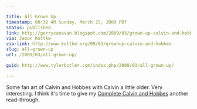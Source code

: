 ```yaml
---

title: All Grown Up
timestamp: 08:32 AM Sunday, March 15, 2009 PDT
status: published
link: http://gerrycanavan.blogspot.com/2009/03/grown-up-calvin-and-hobbes.html
via: Jason Kottke
via-link: http://www.kottke.org/09/03/grownup-calvin-and-hobbes
slug: all-grown-up
url: /2009/03/all-grown-up/

guid: http://www.tylerbutler.com/index.php/2009/03/all-grown-up/

---
```


Some fan art of Calvin and Hobbes with Calvin a little older. Very
interesting. I think it's time to give my [Complete Calvin and Hobbes][2]
another read-through.

   [2]: https://www.amazon.com/dp/0740748475?tag=tylerbutlerco-20&camp=0&creative=0&linkCode=as4&creativeASIN=0740748475&adid=0G5WH77B5B39AK3368E8&
